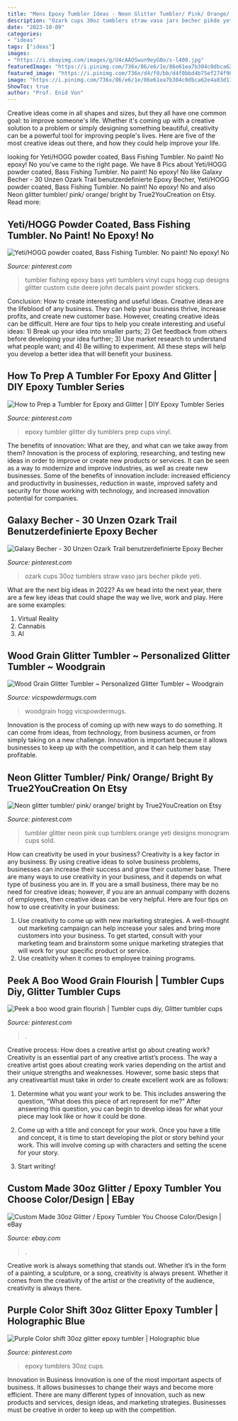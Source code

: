 ```yaml
---
title: "Mens Epoxy Tumbler Ideas - Neon Glitter Tumbler/ Pink/ Orange/ Bright By True2youcreation On Etsy"
description: "Ozark cups 30oz tumblers straw vaso jars becher pikde yeti"
date: "2023-10-09"
categories:
- "ideas"
tags: ["ideas"]
images:
- "https://i.ebayimg.com/images/g/U4cAAOSwun9eyG0o/s-l400.jpg"
featuredImage: "https://i.pinimg.com/736x/86/e6/1e/86e61ea7b304c0dbca62e4a83d11ed9b.jpg"
featured_image: "https://i.pinimg.com/736x/d4/f0/bb/d4f0bbd4b75ef274f907d509257c544a.jpg"
image: "https://i.pinimg.com/736x/86/e6/1e/86e61ea7b304c0dbca62e4a83d11ed9b.jpg"
ShowToc: true
author: "Prof. Enid Von"
---
```



Creative ideas come in all shapes and sizes, but they all have one common goal: to improve someone's life. Whether it's coming up with a creative solution to a problem or simply designing something beautiful, creativity can be a powerful tool for improving people's lives. Here are five of the most creative ideas out there, and how they could help improve your life.

	

		
looking for Yeti/HOGG powder coated, Bass Fishing Tumbler. No paint! No epoxy! No you've came to the right page. We have 8 Pics about Yeti/HOGG powder coated, Bass Fishing Tumbler. No paint! No epoxy! No like Galaxy Becher - 30 Unzen Ozark Trail benutzerdefinierte Epoxy Becher, Yeti/HOGG powder coated, Bass Fishing Tumbler. No paint! No epoxy! No and also Neon glitter tumbler/ pink/ orange/ bright by True2YouCreation on Etsy. Read more:
		
    
## Yeti/HOGG Powder Coated, Bass Fishing Tumbler. No Paint! No Epoxy! No

<img loading=lazy src="https://i.pinimg.com/736x/e1/9d/1c/e19d1c34173b3336912b21267666cdd8.jpg" onerror="this.onerror=null;this.src='https://tse3.mm.bing.net/th?id=OIP.NKU5hcVHeI5PzvTEiGE2QgHaNK&amp;pid=15.1';" alt="Yeti/HOGG powder coated, Bass Fishing Tumbler. No paint! No epoxy! No">

_Source: pinterest.com_

>tumbler fishing epoxy bass yeti tumblers vinyl cups hogg cup designs glitter custom cute deere john decals paint powder stickers. 

	

Conclusion: How to create interesting and useful ideas.
Creative ideas are the lifeblood of any business. They can help your business thrive, increase profits, and create new customer base. However, creating creative ideas can be difficult. Here are four tips to help you create interesting and useful ideas: 1) Break up your idea into smaller parts; 2) Get feedback from others before developing your idea further; 3) Use market research to understand what people want; and 4) Be willing to experiment. All these steps will help you develop a better idea that will benefit your business.

    
## How To Prep A Tumbler For Epoxy And Glitter | DIY Epoxy Tumbler Series

<img loading=lazy src="https://i.pinimg.com/736x/93/89/f4/9389f419235a14cd422b614e0540fadb.jpg" onerror="this.onerror=null;this.src='https://tse1.mm.bing.net/th?id=OIP.c04Fgt5vvfMg8Y32uu-0IgHaEK&amp;pid=15.1';" alt="How to Prep a Tumbler for Epoxy and Glitter | DIY Epoxy Tumbler Series">

_Source: pinterest.com_

>epoxy tumbler glitter diy tumblers prep cups vinyl. 

	

The benefits of innovation: What are they, and what can we take away from them?
Innovation is the process of exploring, researching, and testing new ideas in order to improve or create new products or services. It can be seen as a way to modernize and improve industries, as well as create new businesses. Some of the benefits of innovation include: increased efficiency and productivity in businesses, reduction in waste, improved safety and security for those working with technology, and increased innovation potential for companies.

    
## Galaxy Becher - 30 Unzen Ozark Trail Benutzerdefinierte Epoxy Becher

<img loading=lazy src="https://i.pinimg.com/736x/d4/f0/bb/d4f0bbd4b75ef274f907d509257c544a.jpg" onerror="this.onerror=null;this.src='https://tse2.mm.bing.net/th?id=OIP.FddUDH1jCdZo8L4j9LowHAHaK9&amp;pid=15.1';" alt="Galaxy Becher - 30 Unzen Ozark Trail benutzerdefinierte Epoxy Becher">

_Source: pinterest.com_

>ozark cups 30oz tumblers straw vaso jars becher pikde yeti. 

	

What are the next big ideas in 2022?
As we head into the next year, there are a few key ideas that could shape the way we live, work and play. Here are some examples: 
1. Virtual Reality 
2. Cannabis 
3. AI 

    
## Wood Grain Glitter Tumbler ~ Personalized Glitter Tumbler ~ Woodgrain

<img loading=lazy src="https://i.etsystatic.com/13307761/r/il/7d7204/2499722112/il_fullxfull.2499722112_s0b5.jpg" onerror="this.onerror=null;this.src='https://tse2.mm.bing.net/th?id=OIP.2gMa_TOlAu50hRHBi7D2gAHaHa&amp;pid=15.1';" alt="Wood Grain Glitter Tumbler ~ Personalized Glitter Tumbler ~ Woodgrain">

_Source: vicspowdermugs.com_

>woodgrain hogg vicspowdermugs. 

	

Innovation is the process of coming up with new ways to do something. It can come from ideas, from technology, from business acumen, or from simply taking on a new challenge. Innovation is important because it allows businesses to keep up with the competition, and it can help them stay profitable.

    
## Neon Glitter Tumbler/ Pink/ Orange/ Bright By True2YouCreation On Etsy

<img loading=lazy src="https://i.pinimg.com/736x/83/8a/c1/838ac15475a3ec8f9b9e494d091e5f67.jpg" onerror="this.onerror=null;this.src='https://tse1.mm.bing.net/th?id=OIP.C6v6USOfYw55a91UcgsWYwHaJ3&amp;pid=15.1';" alt="Neon glitter tumbler/ pink/ orange/ bright by True2YouCreation on Etsy">

_Source: pinterest.com_

>tumbler glitter neon pink cup tumblers orange yeti designs monogram cups sold. 

	

How can creativity be used in your business?
Creativity is a key factor in any business. By using creative ideas to solve business problems, businesses can increase their success and grow their customer base. There are many ways to use creativity in your business, and it depends on what type of business you are in. If you are a small business, there may be no need for creative ideas; however, if you are an annual company with dozens of employees, then creative ideas can be very helpful. Here are four tips on how to use creativity in your business: 
1) Use creativity to come up with new marketing strategies. A well-thought out marketing campaign can help increase your sales and bring more customers into your business. To get started, consult with your marketing team and brainstorm some unique marketing strategies that will work for your specific product or service. 
2) Use creativity when it comes to employee training programs.

    
## Peek A Boo Wood Grain Flourish | Tumbler Cups Diy, Glitter Tumbler Cups

<img loading=lazy src="https://i.pinimg.com/736x/86/e6/1e/86e61ea7b304c0dbca62e4a83d11ed9b.jpg" onerror="this.onerror=null;this.src='https://tse2.mm.bing.net/th?id=OIP.v5S7gW4q92p-UBU0R1VZzQHaJ4&amp;pid=15.1';" alt="Peek a boo wood grain flourish | Tumbler cups diy, Glitter tumbler cups">

_Source: pinterest.com_

>. 

	

Creative process: How does a creative artist go about creating work?
Creativity is an essential part of any creative artist’s process. The way a creative artist goes about creating work varies depending on the artist and their unique strengths and weaknesses. However, some basic steps that any creativeartist must take in order to create excellent work are as follows:
1. Determine what you want your work to be. This includes answering the question, “What does this piece of art represent for me?” After answering this question, you can begin to develop ideas for what your piece may look like or how it could be done.

2. Come up with a title and concept for your work. Once you have a title and concept, it is time to start developing the plot or story behind your work. This will involve coming up with characters and setting the scene for your story.

3. Start writing!

    
## Custom Made 30oz Glitter / Epoxy Tumbler You Choose Color/Design | EBay

<img loading=lazy src="https://i.ebayimg.com/images/g/U4cAAOSwun9eyG0o/s-l400.jpg" onerror="this.onerror=null;this.src='https://tse4.mm.bing.net/th?id=OIP.kSeRpAXdTvAXZwGsEXG3fgAAAA&amp;pid=15.1';" alt="Custom Made 30oz Glitter / Epoxy Tumbler You Choose Color/Design | eBay">

_Source: ebay.com_

>. 

	

Creative work is always something that stands out. Whether it’s in the form of a painting, a sculpture, or a song, creativity is always present. Whether it comes from the creativity of the artist or the creativity of the audience, creativity is always there.

    
## Purple Color Shift 30oz Glitter Epoxy Tumbler | Holographic Blue

<img loading=lazy src="https://i.pinimg.com/736x/23/23/c2/2323c25a6d010de7f7d0885512483b92.jpg" onerror="this.onerror=null;this.src='https://tse2.mm.bing.net/th?id=OIP._Ge5FGY5BwO_5AlE77Ql2gHaJQ&amp;pid=15.1';" alt="Purple Color shift 30oz glitter epoxy tumbler | Holographic blue">

_Source: pinterest.com_

>epoxy tumblers 30oz cups. 

	

Innovation in Business
Innovation is one of the most important aspects of business. It allows businesses to change their ways and become more efficient. There are many different types of innovation, such as new products and services, design ideas, and marketing strategies. Businesses must be creative in order to keep up with the competition.

